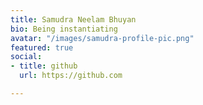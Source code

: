 ```yaml
---
title: Samudra Neelam Bhuyan
bio: Being instantiating
avatar: "/images/samudra-profile-pic.png"
featured: true
social:
- title: github
  url: https://github.com

---
```

